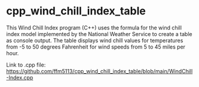 # cpp_wind_chill_index_table
This Wind Chill Index program (C++) uses the formula for the wind chill index model implemented by the National Weather Service to create a table as console output. The table displays wind chill values for temperatures from -5 to 50 degrees Fahrenheit for wind speeds from 5 to 45 miles per hour. 

Link to .cpp file:
https://github.com/ffm5113/cpp_wind_chill_index_table/blob/main/WindChill-Index.cpp
